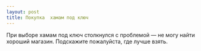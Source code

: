 ```yaml
---
layout: post 
title: Покупка  хамам под ключ 
--- 
```

При выборе  хамам под ключ столкнулся с проблемой — не могу найти хороший магазин. Подскажите пожалуйста, где лучше взять.